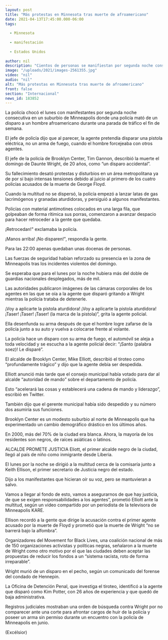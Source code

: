 ```yaml
---
layout: post
title: "Más protestas en Minnesota tras muerte de afroamericano"
date: 2021-04-13T17:45:00.000-06:00
tags:
  
  - Minnesota
  
  - manifestación
  
  - Estados Unidos
  
author: nil
description: "Cientos de personas se manifiestan por segunda noche consecutiva en Minnesota, luego de la muerte del afroamericano Daunte Wright a manos de la policía"
image: "/uploads/2021/images-2561355.jpg"
video: "nil"
audio: "nil"
alt: "Más protestas en Minnesota tras muerte de afroamericano"
front: false
section: "Internacional"
news_id: 183852
---
```


La policía chocó el lunes con manifestantes por segunda noche consecutiva en un suburbio de Minneapolis donde una policía mató de un disparo a un hombre afroamericano durante una parada de tráfico el fin de semana.

El jefe de policía dijo que al parecer, la agente pretendía disparar una pistola eléctrica, no un arma de fuego, cuando el hombre forcejeaba con otros agentes.

El jefe de la policía de Brooklyn Center, Tim Gannon, describió la muerte el domingo de Daunte Wright, de 20 años, como “un disparo accidental”.

Su fallecimiento desató protestas y disturbios en un área metropolitana ya de por sí bajo intensas tensiones debido al juicio al primero de los cuatro policías acusados de la muerte de George Floyd.

Cuando la multitud no se dispersó, la policía empezó a lanzar latas de gas lacrimógenos y granadas aturdidoras, y persiguió a algunos manifestantes.

Policías con material antimotines colocados en una larga fila, que golpeaban de forma rítimica sus porras, comenzaron a avanzar despacio para hacer retroceder a la gente que quedaba.

¡Retrocedan!" exclamaba la policía.

 
¡Manos arriba! ¡No disparen!", respondía la gente.

Para las 22:00 apenas quedaban unas docenas de personas.

Las fuerzas de seguridad habían reforzado su presencia en la zona de Minneapolis tras los incidentes violentos del domingo.

Se esperaba que para el lunes por la noche hubiera más del doble de guardias nacionales desplegados, más de mil.

Las autoridades publicaron imágenes de las cámaras corporales de los agentes en las que se oía a la agente que disparó gritando a Wright mientras la policía trataba de detenerle.

¡Voy a aplicarte la pistola aturdidora! ¡Voy a aplicarte la pistola aturdidora! ¡Taser! ¡Taser! ¡Taser! (la marca de la pistola)”, grita la agente policial.

Ella desenfunda su arma después de que el hombre logre zafarse de la policía junto a su auto y vuelva a colocarse frente al volante.

La policía hace un disparo con su arma de fuego, el automóvil se aleja a toda velocidad y se escucha a la agente policial decir: “¡Santo (palabra soez)! Le disparé”.

El alcalde de Brooklyn Center, Mike Elliott, describió el tiroteo como “profundamente trágico” y dijo que la agente debía ser despedida.

Elliott anunció más tarde que el consejo municipal había votado para dar al alcalde “autoridad de mando” sobre el departamento de policía.

Esto “acelerará las cosas y establecerá una cadena de mando y liderazgo”, escribió en Twitter.

También dijo que el gerente municipal había sido despedido y su número dos asumiría sus funciones.

Brooklyn Center es un modesto suburbio al norte de Minneapolis que ha experimentado un cambio demográfico drástico en los últimos años.

En 2000, más del 70% de la ciudad era blanca. Ahora, la mayoría de los residentes son negros, de raíces asiáticas o latinos.

ALCALDE PROMETE JUSTICIA
Eliott, el primer alcalde negro de la ciudad, llegó al país de niño como inmigrante desde Liberia.

El lunes por la noche se dirigió a la multitud cerca de la comisaría junto a Keith Ellison, el primer secretario de Justicia negro del estado.

 Dijo a los manifestantes que hicieran oír su voz, pero se mantuvieran a salvo.

Vamos a llegar al fondo de esto, vamos a asegurarnos de que hay justicia, de que se exigen responsabilidades a los agentes”, prometió Elliott ante la multitud, según un video compartido por un periodista de la televisora de Minneapolis KARE.

Ellison recordó a la gente que dirige la acusación contra el primer agente acusado por la muerte de Floyd y prometió que la muerte de Wright “no se barrerá bajo la alfombra”.

Organizadores del Movement for Black Lives, una coalición nacional de más de 150 organizaciones activistas y políticas negras, señalaron a la muerte de Wright como otro motivo por el que las ciudades deben aceptar las propuestas de reducir los fondos a un “sistema racista, roto de forma irreparable”.

Wright murió de un disparo en el pecho, según un comunicado del forense del condado de Hennepin.

La Oficina de Detención Penal, que investiga el tiroteo, identificó a la agente que disparó como Kim Potter, con 26 años de experiencia y que quedó de baja administrativa.

Registros judiciales mostraban una orden de búsqueda contra Wright por no comparecer ante una corte para afrontar cargos de huir de la policía y poseer un arma sin permiso durante un encuentro con la policía de Minneapolis en junio.

(Excélsior)